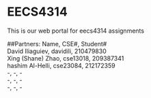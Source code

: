 # EECS4314
This is our web portal for eecs4314 assignments

##Partners:
Name,	CSE#,	Student#  
David Iliaguiev,	davidili,	210479830  
Xing (Shane) Zhao,	cse13018,	209387341  
hashim Al-Helli,	cse23084,	212172359  
-,	-,	-  
-,	-,	-  
-,	-,	-  
